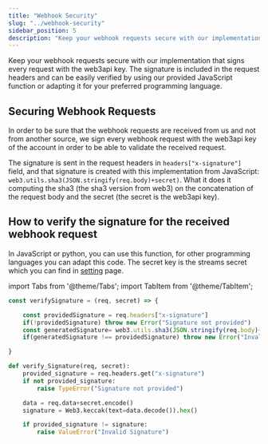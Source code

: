 ```yaml
---
title: "Webhook Security"
slug: "../webhook-security"
sidebar_position: 5
description: "Keep your webhook requests secure with our implementation that signs every request with the web3api key. The signature is included in the request headers and can be easily verified by using our provided JavaScript function or adapting it for your preferred programming language."
---
```


Keep your webhook requests secure with our implementation that signs every request with the web3api key. The signature is included in the request headers and can be easily verified by using our provided JavaScript function or adapting it for your preferred programming language.

## Securing Webhook Requests

In order to be sure that the webhook requests are received from us and not from another source, we sign every webhook request with the web3api key of the account in order to be able to validate the received request.

The signature is sent in the request headers in `headers["x-signature"]` field, and that signature is created with this implementation from JavaScript: `web3.utils.sha3(JSON.stringify(req.body)+secret)`. What it does it computing the sha3 (the sha3 version from web3) on the concatenation of the request body and the secret (the secret is the web3api key).

## How to verify the signature for the received webhook request

In JavaScript or python, you can use this function, for other programming languages you can adapt this code. The secret key is the streams secret which you can find in [setting](https://admin.moralis.io/settings) page.

import Tabs from '@theme/Tabs';
import TabItem from '@theme/TabItem';

<Tabs groupId="programming-language">
  <TabItem value="javascript" label="index.js (JavaScript)" default>

```javascript
const verifySignature = (req, secret) => {

    const providedSignature = req.headers["x-signature"]
    if(!providedSignature) throw new Error("Signature not provided")
    const generatedSignature= web3.utils.sha3(JSON.stringify(req.body)+secret)
    if(generatedSignature !== providedSignature) throw new Error("Invalid Signature")

}
```

</TabItem>
<TabItem value="python" label="index.py (Python)">

```python Python
def verify_Signature(req, secret):
    provided_signature = req.headers.get("x-signature")
    if not provided_signature:
        raise TypeError("Signature not provided")

    data = req.data+secret.encode()
    signature = Web3.keccak(text=data.decode()).hex()

    if provided_signature != signature:
        raise ValueError("Invalid Signature")
```

</TabItem>
</Tabs>
